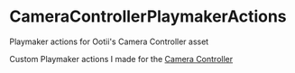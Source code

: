 # CameraControllerPlaymakerActions
Playmaker actions for Ootii's Camera Controller asset

Custom Playmaker actions I made for the  [Camera Controller](https://www.assetstore.unity3d.com/en/#!/content/13768)


